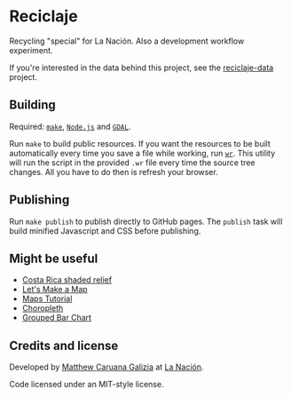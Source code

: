 # Reciclaje #

Recycling "special" for La Nación. Also a development workflow experiment.

If you're interested in the data behind this project, see the [reciclaje-data](https://github.com/investigacion/reciclaje-data) project.

## Building ##

Required: [`make`](http://www.gnu.org/software/make/), [`Node.js`](http://nodejs.org/) and [`GDAL`](http://www.gdal.org/).

Run `make` to build public resources. If you want the resources to be built automatically every time you save a file while working, run [`wr`](https://npmjs.org/package/wr). This utility will run the script in the provided `.wr` file every time the source tree changes. All you have to do then is refresh your browser.

## Publishing ##

Run `make publish` to publish directly to GitHub pages. The `publish` task will build minified Javascript and CSS before publishing.

## Might be useful ##

- [Costa Rica shaded relief](https://gist.github.com/mjhoy/5301594#file-index-html)
- [Let's Make a Map](http://bost.ocks.org/mike/map/)
- [Maps Tutorial](http://www.schneidy.com/Tutorials/MapsTutorial.html)
- [Choropleth](http://bl.ocks.org/mbostock/4060606)
- [Grouped Bar Chart](http://bl.ocks.org/mbostock/3887051)

## Credits and license ##

Developed by [Matthew Caruana Galizia](https://twitter.com/mcaruanagalizia) at [La Nación](http://www.nacion.com/).

Code licensed under an MIT-style license.
